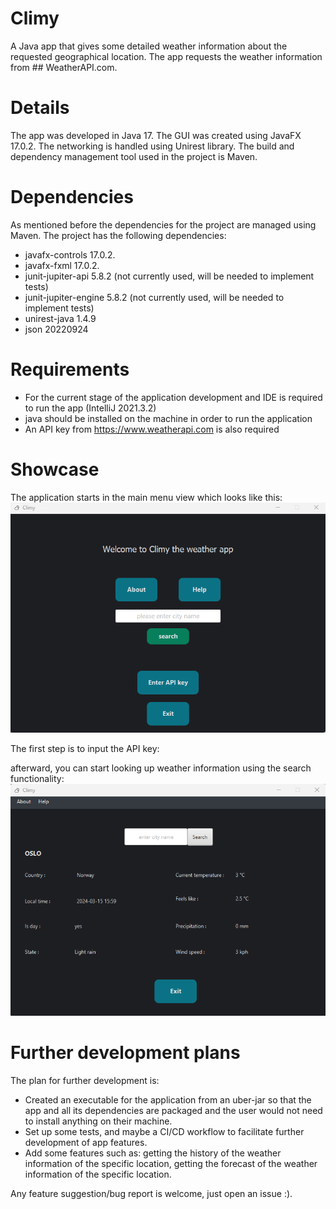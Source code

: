 # Climy

A Java app that gives some detailed weather information about the requested geographical location. The app requests the weather information from  ## WeatherAPI.com. 


# Details

The app was developed in Java 17. The GUI was created using JavaFX 17.0.2. The networking is handled using Unirest library. The build and dependency management tool used in the project is Maven.

# Dependencies

As mentioned before the dependencies for the project are managed using Maven. The project has the following dependencies:

- javafx-controls 17.0.2.
- javafx-fxml 17.0.2.
-  junit-jupiter-api 5.8.2 (not currently used, will be needed to implement tests)
- junit-jupiter-engine 5.8.2 (not currently used, will be needed to implement tests)
- unirest-java 1.4.9
- json 20220924

	

# Requirements

- For the current stage of the application development and IDE is required to run the app (IntelliJ 2021.3.2)
- java should be installed on the machine in order to run the application
- An API key from https://www.weatherapi.com is also required

# Showcase

The application starts in the main menu view which looks like this:
![Alt text](Showcase/mainPage.png)

The first step is to input the API key:

afterward, you can start looking up weather information using the search functionality:
![Alt text](Showcase/infoPage.png)

# Further development plans

The plan for further development is:

- Created an executable for the application from an uber-jar so that the app and all its dependencies are packaged and the user would not need to install anything on their machine.
- Set up some tests, and maybe a CI/CD workflow to facilitate further development of app features.
- Add some features such as: getting the history of the weather information of the specific location, getting the forecast of the weather information of the specific location.

Any feature suggestion/bug report is welcome, just open an issue :).
